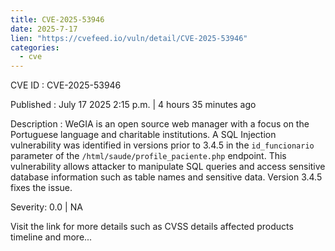 ```yaml
--- 
title: CVE-2025-53946
date: 2025-7-17
lien: "https://cvefeed.io/vuln/detail/CVE-2025-53946"
categories:
  - cve
---
```


CVE ID : CVE-2025-53946

Published :  July 17
2025
2:15 p.m. | 4 hours
35 minutes ago

Description : WeGIA is an open source web manager with a focus on the Portuguese language and charitable institutions. A SQL Injection vulnerability was identified in versions prior to 3.4.5 in the `id_funcionario` parameter of the `/html/saude/profile_paciente.php` endpoint. This vulnerability allows attacker to manipulate SQL queries and access sensitive database information
such as table names and sensitive data. Version 3.4.5 fixes the issue.

Severity: 0.0 | NA

Visit the link for more details
such as CVSS details
affected products
timeline
and more...
